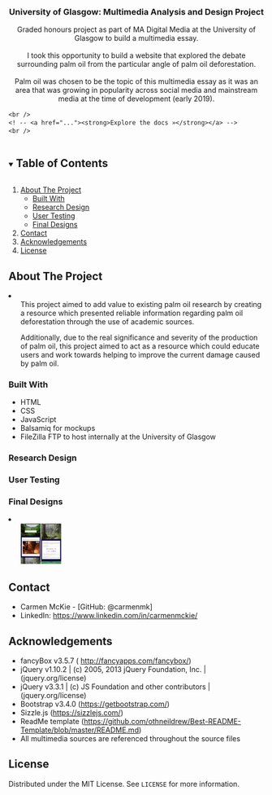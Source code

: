 

<!-- Project Title -->
<br />
  <h3 align="center">University of Glasgow: Multimedia Analysis and Design Project</h3>
  <p align="center">
    Graded honours project as part of MA Digital Media at the University of Glasgow to build a multimedia essay. 
    <br>
    <br>
    I took this opportunity to build a website that explored the debate surrounding palm oil from the particular angle of palm oil deforestation.  
    <br>
    <br>
    Palm oil was chosen to be the topic of this multimedia essay as it was an area that was growing in popularity across social media and mainstream media at the time of development (early 2019). 
  </p>
    
    <br />
    <! -- <a href="..."><strong>Explore the docs »</strong></a> --> 
    <br />


<!-- TABLE OF CONTENTS -->
<details open="open">
  <summary><h2 style="display: inline-block">Table of Contents</h2></summary>
  <ol>
    <li>
      <a href="#about-the-project">About The Project</a>
      <ul>
        <li><a href="#built-with">Built With</a></li>
        <li><a href="#research-design">Research Design</a></li>
        <li><a href="#user-testing">User Testing</a></li>
        <li><a href="#final-designs">Final Designs</a></li>
      </ul>
    </li>
    <li><a href="#contact">Contact</a></li>
    <li><a href="#acknowledgements">Acknowledgements</a></li>
    <li><a href="#license">License</a></li>
  </ol>
</details>



<!-- ABOUT THE PROJECT -->
## About The Project

<li> 
  <ul> This project aimed to add value to existing palm oil research by creating a resource which presented reliable information regarding palm oil deforestation through the use of academic sources.</ul>
  <ul> Additionally, due to the real significance and severity of the production of palm oil, this project aimed to act as a resource which could educate users and work towards helping to improve the current damage caused by palm oil.</ul> 
</li>

### Built With

* []() HTML
* []() CSS
* []() JavaScript
* []() Balsamiq for mockups 
* []() FileZilla FTP to host internally at the University of Glasgow 

### Research Design 

### User Testing 

### Final Designs 

  <li>
    <ul> 
       <img src="images/FinalDesign1.png" alt="Logo" width="80" height="80"> 
    </ul>
  </li> 
  





<!-- CONTACT -->
## Contact

* []() Carmen McKie - [GitHub: @carmenmk]
* []() LinkedIn: https://www.linkedin.com/in/carmenmckie/


<!-- ACKNOWLEDGEMENTS -->
## Acknowledgements

* []() fancyBox v3.5.7 ( http://fancyapps.com/fancybox/)
* []() jQuery v1.10.2 | (c) 2005, 2013 jQuery Foundation, Inc. | (jquery.org/license)
* []() jQuery v3.3.1 | (c) JS Foundation and other contributors | (jquery.org/license)
* []() Bootstrap v3.4.0 (https://getbootstrap.com/)
* []() Sizzle.js (https://sizzlejs.com/)
* []() ReadMe template (https://github.com/othneildrew/Best-README-Template/blob/master/README.md)
* []() All multimedia sources are referenced throughout the source files


<!-- LICENSE -->
## License

Distributed under the MIT License. See `LICENSE` for more information.


